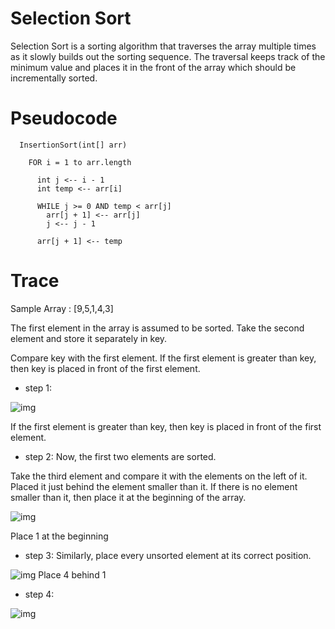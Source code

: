 # Selection Sort
Selection Sort is a sorting algorithm that traverses the array multiple times as it slowly builds out the sorting sequence. The traversal keeps track of the minimum value and places it in the front of the array which should be incrementally sorted.


# Pseudocode

```
  InsertionSort(int[] arr)

    FOR i = 1 to arr.length

      int j <-- i - 1
      int temp <-- arr[i]

      WHILE j >= 0 AND temp < arr[j]
        arr[j + 1] <-- arr[j]
        j <-- j - 1

      arr[j + 1] <-- temp
```

# Trace
Sample Array : [9,5,1,4,3]

The first element in the array is assumed to be sorted. Take the second element and store it separately in key.

Compare key with the first element. If the first element is greater than key, then key is placed in front of the first element.

* step 1:

![img](https://cdn.programiz.com/sites/tutorial2program/files/Insertion-sort-0_1.png)

If the first element is greater than key, then key is placed in front of the first element.

* step 2:
Now, the first two elements are sorted.

Take the third element and compare it with the elements on the left of it. Placed it just behind the element smaller than it. If there is no element smaller than it, then place it at the beginning of the array.

![img](https://cdn.programiz.com/sites/tutorial2program/files/Insertion-sort-1_1.png)

Place 1 at the beginning

* step 3:
Similarly, place every unsorted element at its correct position.

![img](https://cdn.programiz.com/sites/tutorial2program/files/Insertion-sort-2_2.png)
Place 4 behind 1

* step 4:

![img](https://cdn.programiz.com/sites/tutorial2program/files/Insertion-sort-3_2.png)
